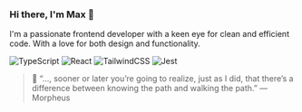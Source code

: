 ### Hi there, I'm Max 🤙

I'm a passionate frontend developer with a keen eye for clean and efficient code.
With a love for both design and functionality.
  
![TypeScript](https://img.shields.io/badge/typescript-%23007ACC.svg?style=for-the-badge&logo=typescript&logoColor=white)
![React](https://img.shields.io/badge/react-%2320232a.svg?style=for-the-badge&logo=react&logoColor=%2361DAFB)
![TailwindCSS](https://img.shields.io/badge/tailwindcss-%2338B2AC.svg?style=for-the-badge&logo=tailwind-css&logoColor=white)
![Jest](https://img.shields.io/badge/-jest-%23C21325?style=for-the-badge&logo=jest&logoColor=white)

> 💭 “..., sooner or later you’re going to realize, just as I did, that there’s a difference between knowing the path and walking the path.” ― Morpheus
